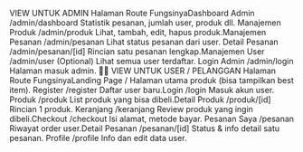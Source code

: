 VIEW UNTUK ADMIN
Halaman Route FungsinyaDashboard Admin /admin/dashboard Statistik pesanan, jumlah user, produk dll.
Manajemen Produk /admin/produk Lihat, tambah, edit, hapus produk.Manajemen Pesanan /admin/pesanan Lihat status pesanan dari user.
Detail Pesanan /admin/pesanan/[id] Rincian satu pesanan lengkap.Manajemen User /admin/user (Optional) Lihat semua user terdaftar.
Login Admin /admin/login Halaman masuk admin.
🧑‍💻 VIEW UNTUK USER / PELANGGAN
Halaman Route FungsinyaLanding Page / Halaman utama produk (bisa tampilkan best item).
Register /register Daftar user baru.Login /login Masuk akun user.
Produk /produk List produk yang bisa dibeli.Detail Produk /produk/[id] Rincian 1 produk.
Keranjang /keranjang Review produk yang ingin dibeli.Checkout /checkout Isi alamat, metode bayar.
Pesanan Saya /pesanan Riwayat order user.Detail Pesanan /pesanan/[id] Status & info detail satu pesanan.
Profile /profile Info dan edit data user.
